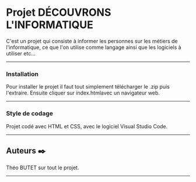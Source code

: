 # Projet DÉCOUVRONS L'INFORMATIQUE

C'est un projet qui consiste à informer les personnes sur les métiers de l'informatique, ce que l'on utilise comme langage ainsi que les logiciels à utiliser etc...

---------------------------------

### Installation

Pour installer le projet il faut tout simplement télécharger le .zip puis l'extraire. 
Ensuite cliquer sur index.htmlavec un navigateur web.

----------------------------------

### Style de codage

Projet codé avec HTML et CSS, avec le logiciel Visual Studio Code.

----------------------------------


## Auteurs ✒️

Théo BUTET sur tout le projet.

---------------------------------




